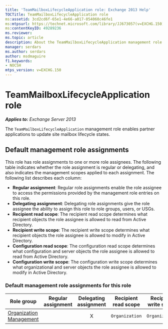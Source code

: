 ```yaml
---
title: 'TeamMailboxLifecycleApplication role: Exchange 2013 Help'
TOCTitle: TeamMailboxLifecycleApplication role
ms:assetid: 3cd2cd6f-65e1-4e66-a017-054060c46fe1
ms:mtpsurl: https://technet.microsoft.com/library/JJ673057(v=EXCHG.150)
ms:contentKeyID: 49289236
ms.reviewer: 
ms.topic: article
description: About the TeamMailboxLifecycleApplication management role in Microsoft Exchange Server
manager: serdars
ms.author: serdars
author: msdmaguire
f1.keywords:
- NOCSH
mtps_version: v=EXCHG.150
---
```


# TeamMailboxLifecycleApplication role

_**Applies to:** Exchange Server 2013_

The `TeamMailboxLifecycleApplication` management role enables partner applications to update site mailbox lifecycle states.

## Default management role assignments

This role has role assignments to one or more role assignees. The following table indicates whether the role assignment is regular or delegating, and also indicates the management scopes applied to each assignment. The following list describes each column:

- **Regular assignment**: Regular role assignments enable the role assignee to access the permissions provided by the management role entries on this role.
- **Delegating assignment**: Delegating role assignments give the role assignee the ability to assign this role to role groups, users, or USGs.
- **Recipient read scope**: The recipient read scope determines what recipient objects the role assignee is allowed to read from Active Directory.
- **Recipient write scope**: The recipient write scope determines what recipient objects the role assignee is allowed to modify in Active Directory.
- **Configuration read scope**: The configuration read scope determines what configuration and server objects the role assignee is allowed to read from Active Directory.
- **Configuration write scope**: The configuration write scope determines what organizational and server objects the role assignee is allowed to modify in Active Directory.

### Default management role assignments for this role

|Role group|Regular assignment|Delegating assignment|Recipient read scope|Recipient write scope|Configuration read scope|Configuration write scope|
|---|:---:|:---:|---|---|---|---|
|[Organization Management](organization-management-exchange-2013-help.md)||X|`Organization`|`Organization`|`OrganizationConfig`|`OrganizationConfig`|
